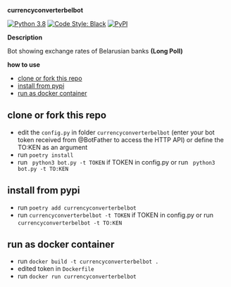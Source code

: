 **currencyconverterbelbot**

[![Python 3.8](https://img.shields.io/badge/python-3.8-blue.svg)](https://www.python.org/downloads/release/python-3810/) [![Code Style: Black](https://img.shields.io/badge/code%20style-black-000000.svg)](https://github.com/psf/black) [![PyPI](https://img.shields.io/pypi/v/currencyconverterbelbot)](https://pypi.org/project/currencyconverterbelbot/)

**Description**

Bot showing exchange rates of Belarusian banks **(Long Poll)**

**how to use**

- [clone or fork this repo](#clone-or-fork-this-repo)
- [install from pypi](#install-from-pypi)
- [run as docker container](#run-as-docker-container)

## clone or fork this repo

- edit the ```config.py``` in folder ```currencyconverterbelbot``` (enter your bot token received from @BotFather to access the HTTP API) or define the TO:KEN as an argument
- run ```poetry install```
- run ``` python3 bot.py -t TOKEN``` if TOKEN in config.py or run ``` python3 bot.py -t TO:KEN```

## install from pypi

- run ```poetry add currencyconverterbelbot```
- run ```currencyconverterbelbot -t TOKEN``` if TOKEN in config.py or run ```currencyconverterbelbot -t TO:KEN```

## run as docker container

- run ```docker build -t currencyconverterbelbot .```
- edited token in ```Dockerfile```
- run ```docker run currencyconverterbelbot```
